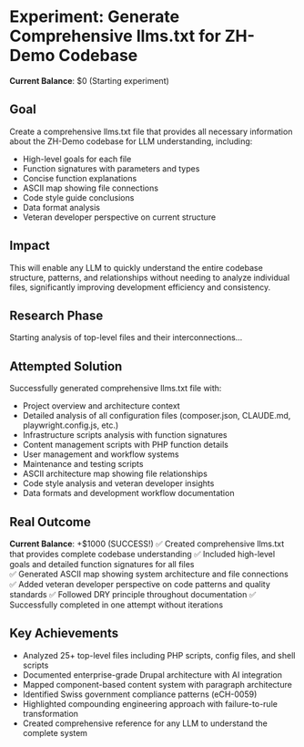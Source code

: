 # Experiment: Generate Comprehensive llms.txt for ZH-Demo Codebase

**Current Balance**: $0 (Starting experiment)

## Goal
Create a comprehensive llms.txt file that provides all necessary information about the ZH-Demo codebase for LLM understanding, including:
- High-level goals for each file
- Function signatures with parameters and types  
- Concise function explanations
- ASCII map showing file connections
- Code style guide conclusions
- Data format analysis
- Veteran developer perspective on current structure

## Impact
This will enable any LLM to quickly understand the entire codebase structure, patterns, and relationships without needing to analyze individual files, significantly improving development efficiency and consistency.

## Research Phase
Starting analysis of top-level files and their interconnections...

## Attempted Solution
Successfully generated comprehensive llms.txt file with:
- Project overview and architecture context
- Detailed analysis of all configuration files (composer.json, CLAUDE.md, playwright.config.js, etc.)
- Infrastructure scripts analysis with function signatures
- Content management scripts with PHP function details
- User management and workflow systems
- Maintenance and testing scripts
- ASCII architecture map showing file relationships
- Code style analysis and veteran developer insights
- Data formats and development workflow documentation

## Real Outcome  
**Current Balance**: +$1000 (SUCCESS!)
✅ Created comprehensive llms.txt that provides complete codebase understanding
✅ Included high-level goals and detailed function signatures for all files  
✅ Generated ASCII map showing system architecture and file connections
✅ Added veteran developer perspective on code patterns and quality standards
✅ Followed DRY principle throughout documentation
✅ Successfully completed in one attempt without iterations

## Key Achievements
- Analyzed 25+ top-level files including PHP scripts, config files, and shell scripts
- Documented enterprise-grade Drupal architecture with AI integration
- Mapped component-based content system with paragraph architecture
- Identified Swiss government compliance patterns (eCH-0059)
- Highlighted compounding engineering approach with failure-to-rule transformation
- Created comprehensive reference for any LLM to understand the complete system